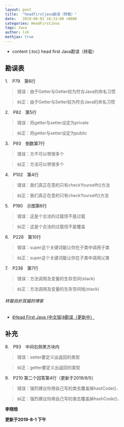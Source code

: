 ```yaml
---
layout: post
title:  "headfirstjava勘误（转载）"
date:   2019-08-01 18:33:00 +0800
categories: HeadFirstJava
tags: Java 
author: lxh
mathjax: true
---
```


* content
{:toc}
head first Java勘误（转载）



## 勘误表
1.　P79　第6行
>错误：由于Getter与Getter较为符合Java的命名习惯

>纠正：由于Getter与Setter较为符合Java的命名习惯
 
2.　P82　第5行
> 错误：将getter与setter设定为private

> 纠正：将getter与setter设定为public

 
3.　P93　倒数第7行
> 错误：方不可以带很多个

> 纠正：方法可以带很多个
 
4.　P102　第4行
> 错误：我们真正在意的只有checkYourselft()方法

> 纠正：我们真正在意的只有checkYourself()方法

5.　P190　示图第6行
> 错误：这是个合法的过载但不是过载

> 纠正：这是个合法的过载但不是覆盖
 
6.　P228　第10行
> 错误：super这个关键词能让你在子类中调用子类

> 纠正：super这个关键词能让你在子类中调用父类
 
7.　P236　第7行
> 错误：方法调用及变量的生存空间(stack)

> 纠正：方法调用及变量的生存空间栈(stack)
###### 转载自折耳猫的博客
* [《Head First Java (中文版)》勘误（更新中）](http://blog.sina.com.cn/s/blog_563880ad0100097j.html)
## 补充

8.　P93　中间右侧黑方块内
> 错误：setter要定义出返回的类型

> 纠正：getter要定义出返回的类型

9.　P210 第二个回答第4行（更新于2019/8/5）
> 错误：强烈建议你用自己写的类去覆盖掉hastCode()、

> 纠正：强烈建议你用自己写的类去覆盖掉hashCode()、


**李晓晗**

**更新于2019-8-1 下午**

